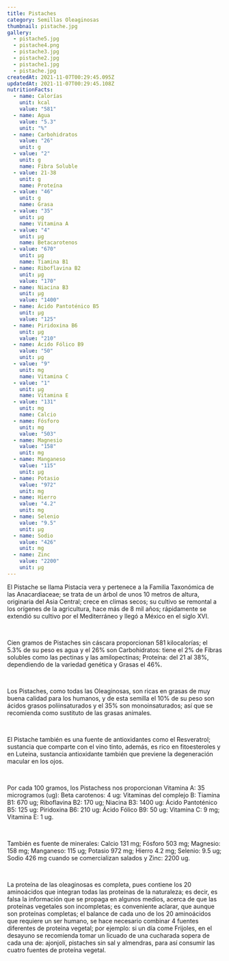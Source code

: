 ```yaml
---
title: Pistaches
category: Semillas Oleaginosas
thumbnail: pistache.jpg
gallery:
  - pistache5.jpg
  - pistache4.png
  - pistache3.jpg
  - pistache2.jpg
  - pistache1.jpg
  - pistache.jpg
createdAt: 2021-11-07T00:29:45.095Z
updatedAt: 2021-11-07T00:29:45.108Z
nutritionFacts:
  - name: Calorías
    unit: kcal
    value: "581"
  - name: Agua
    value: "5.3"
    unit: "%"
  - name: Carbohidratos
    value: "26"
    unit: g
  - value: "2"
    unit: g
    name: Fibra Soluble
  - value: 21-38
    unit: g
    name: Proteína
  - value: "46"
    unit: g
    name: Grasa
  - value: "35"
    unit: µg
    name: Vitamina A
  - value: "4"
    unit: µg
    name: Betacarotenos
  - value: "670"
    unit: µg
    name: Tiamina B1
  - name: Riboflavina B2
    unit: µg
    value: "170"
  - name: Niacina B3
    unit: µg
    value: "1400"
  - name: Ácido Pantoténico B5
    unit: µg
    value: "125"
  - name: Piridoxina B6
    unit: µg
    value: "210"
  - name: Ácido Fólico B9
    value: "50"
    unit: µg
  - value: "9"
    unit: mg
    name: Vitamina C
  - value: "1"
    unit: µg
    name: Vitamina E
  - value: "131"
    unit: mg
    name: Calcio
  - name: Fósforo
    unit: mg
    value: "503"
  - name: Magnesio
    value: "158"
    unit: mg
  - name: Manganeso
    value: "115"
    unit: µg
  - name: Potasio
    value: "972"
    unit: mg
  - name: Hierro
    value: "4.2"
    unit: mg
  - name: Selenio
    value: "9.5"
    unit: µg
  - name: Sodio
    value: "426"
    unit: mg
  - name: Zinc
    value: "2200"
    unit: µg
---
```

El Pistache se llama Pistacia vera y pertenece a la Familia Taxonómica de las Anacardiaceae; se trata de un árbol de unos 10 metros de altura, originaria del Asia Central; crece en climas secos; su cultivo se remontal a los orígenes de la agricultura, hace más de 8 mil años; rápidamente se extendió su cultivo por el Mediterráneo y llegó a México en el siglo XVI.

<br/>

Cien gramos de Pistaches sin cáscara proporcionan 581 kilocalorías; el 5.3% de su peso es agua y el 26% son Carbohidratos: tiene el 2% de Fibras solubles como las pectinas y las amilopectinas; Proteína: del 21 al 38%, dependiendo de la variedad genética y Grasas el 46%.

<br/>

Los Pistaches, como todas las Oleaginosas, son ricas en grasas de muy buena calidad para los humanos, y de esta semilla el 10% de su peso son ácidos grasos poliinsaturados y el 35% son monoinsaturados; así que se recomienda como sustituto de las grasas animales.

<br/>

El Pistache también es una fuente de antioxidantes como el Resveratrol; sustancia que comparte con el vino tinto, además, es rico en fitoesteroles y en Luteina, sustancia antioxidante también que previene la degeneración macular en los ojos.

<br/>

Por cada 100 gramos, los Pistachess nos proporcionan Vitamina A: 35 microgramos (ug): Beta carotenos: 4 ug: Vitaminas del complejo B: Tiamina B1: 670 ug; Riboflavina B2: 170 ug; Niacina B3: 1400 ug: Ácido Pantoténico B5: 125 ug: Piridoxina B6: 210 ug: Ácido Fólico B9: 50 ug: Vitamina C: 9 mg; Vitamina E: 1 ug.

<br/>

También es fuente de minerales: Calcio 131 mg; Fósforo 503 mg; Magnesio: 158 mg; Manganeso: 115 ug; Potasio 972 mg; Hierro 4.2 mg; Selenio: 9.5 ug; Sodio 426 mg cuando se comercializan salados y Zinc: 2200 ug.

<br/>

La proteína de las oleaginosas es completa, pues contiene los 20 aminoácidos que integran todas las proteínas de la naturaleza; es decir, es falsa la información que se propaga en algunos medios, acerca de que las proteínas vegetales son incompletas; es conveniente aclarar, que aunque son proteínas completas; el balance de cada uno de los 20 aminoácidos que requiere un ser humano, se hace necesario combinar 4 fuentes diferentes de proteina vegetal; por ejemplo: si un día come Frijoles, en el desayuno se recomienda tomar un licuado de una cucharada sopera de cada una de: ajonjolí, pistaches sin sal y almendras, para así consumir las cuatro fuentes de proteína vegetal.